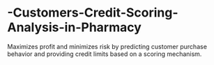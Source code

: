 # -Customers-Credit-Scoring-Analysis-in-Pharmacy
Maximizes profit and minimizes risk by predicting customer purchase behavior and providing credit limits based on a scoring mechanism.
